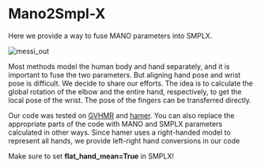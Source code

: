 # Mano2Smpl-X

Here we provide a way to fuse MANO parameters into SMPLX. 

![messi_out](https://github.com/user-attachments/assets/878fc732-2ba4-41f7-9219-816f4cf9fda1)

Most methods model the human body and hand separately, and it is important to fuse the two parameters. But aligning hand pose and wrist pose is difficult. We decide to share our efforts. The idea is to calculate the global rotation of the elbow and the entire hand, respectively, to get the local pose of the wrist. The pose of the fingers can be transferred directly.  

Our code was tested on [GVHMR](https://github.com/zju3dv/GVHMR) and [hamer](https://github.com/zju3dv/GVHMR). You can also replace the appropriate parts of the code with MANO and SMPLX parameters calculated in other ways. Since hamer uses a right-handed model to represent all hands, we provide left-right hand conversions in our code

Make sure to set **flat_hand_mean=True** in SMPLX!
